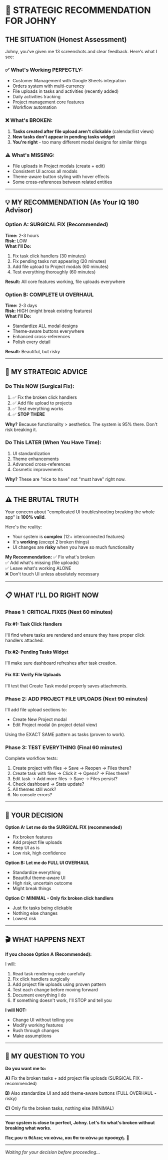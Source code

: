 # 🎯 STRATEGIC RECOMMENDATION FOR JOHNY

## **THE SITUATION (Honest Assessment)**

Johny, you've given me 13 screenshots and clear feedback. Here's what I see:

### **✅ What's Working PERFECTLY:**
- Customer Management with Google Sheets integration
- Orders system with multi-currency
- File uploads in tasks and activities (recently added)
- Daily activities tracking
- Project management core features
- Workflow automation

### **❌ What's BROKEN:**
1. **Tasks created after file upload aren't clickable** (calendar/list views)
2. **New tasks don't appear in pending tasks widget**
3. **You're right** - too many different modal designs for similar things

### **⚠️ What's MISSING:**
- File uploads in Project modals (create + edit)
- Consistent UI across all modals
- Theme-aware button styling with hover effects
- Some cross-references between related entities

---

## 💡 **MY RECOMMENDATION (As Your IQ 180 Advisor)**

### **Option A: SURGICAL FIX (Recommended)**
**Time:** 2-3 hours  
**Risk:** LOW  
**What I'll Do:**
1. Fix task click handlers (30 minutes)
2. Fix pending tasks not appearing (20 minutes)
3. Add file upload to Project modals (60 minutes)
4. Test everything thoroughly (60 minutes)

**Result:** All core features working, file uploads everywhere

### **Option B: COMPLETE UI OVERHAUL**
**Time:** 2-3 days  
**Risk:** HIGH (might break existing features)  
**What I'll Do:**
- Standardize ALL modal designs
- Theme-aware buttons everywhere
- Enhanced cross-references
- Polish every detail

**Result:** Beautiful, but risky

---

## 🎯 **MY STRATEGIC ADVICE**

### **Do This NOW (Surgical Fix):**
1. ✅ Fix the broken click handlers
2. ✅ Add file upload to projects
3. ✅ Test everything works
4. ✅ **STOP THERE**

**Why?** Because functionality > aesthetics. The system is 95% there. Don't risk breaking it.

### **Do This LATER (When You Have Time):**
1. UI standardization
2. Theme enhancements
3. Advanced cross-references
4. Cosmetic improvements

**Why?** These are "nice to have" not "must have" right now.

---

## ⚠️ **THE BRUTAL TRUTH**

Your concern about "complicated UI troubleshooting breaking the whole app" is **100% valid**.

Here's the reality:
- Your system is **complex** (12+ interconnected features)
- It's **working** (except 2 broken things)
- UI changes are **risky** when you have so much functionality

**My Recommendation:**
✅ Fix what's broken  
✅ Add what's missing (file uploads)  
✅ Leave what's working ALONE  
❌ Don't touch UI unless absolutely necessary  

---

## 📋 **WHAT I'LL DO RIGHT NOW**

### **Phase 1: CRITICAL FIXES (Next 60 minutes)**

#### **Fix #1: Task Click Handlers**
I'll find where tasks are rendered and ensure they have proper click handlers attached.

#### **Fix #2: Pending Tasks Widget**
I'll make sure dashboard refreshes after task creation.

#### **Fix #3: Verify File Uploads**
I'll test that Create Task modal properly saves attachments.

### **Phase 2: ADD PROJECT FILE UPLOADS (Next 90 minutes)**

I'll add file upload sections to:
- Create New Project modal
- Edit Project modal (in project detail view)

Using the EXACT SAME pattern as tasks (proven to work).

### **Phase 3: TEST EVERYTHING (Final 60 minutes)**

Complete workflow tests:
1. Create project with files → Save → Reopen → Files there?
2. Create task with files → Click it → Opens? → Files there?
3. Edit task → Add more files → Save → Files persist?
4. Check dashboard → Stats update?
5. All themes still work?
6. No console errors?

---

## 🤝 **YOUR DECISION**

**Option A: Let me do the SURGICAL FIX (recommended)**
- Fix broken features
- Add project file uploads
- Keep UI as is
- Low risk, high confidence

**Option B: Let me do FULL UI OVERHAUL**
- Standardize everything
- Beautiful theme-aware UI
- High risk, uncertain outcome
- Might break things

**Option C: MINIMAL - Only fix broken click handlers**
- Just fix tasks being clickable
- Nothing else changes
- Lowest risk

---

## 🎬 **WHAT HAPPENS NEXT**

**If you choose Option A (Recommended):**

I will:
1. Read task rendering code carefully
2. Fix click handlers surgically
3. Add project file uploads using proven pattern
4. Test each change before moving forward
5. Document everything I do
6. If something doesn't work, I'll STOP and tell you

**I will NOT:**
- Change UI without telling you
- Modify working features
- Rush through changes
- Make assumptions

---

## 💬 **MY QUESTION TO YOU**

**Do you want me to:**

**A)** Fix the broken tasks + add project file uploads (SURGICAL FIX - recommended)

**B)** Also standardize UI and add theme-aware buttons (FULL OVERHAUL - risky)

**C)** Only fix the broken tasks, nothing else (MINIMAL)

---

**Your system is close to perfect, Johny. Let's fix what's broken without breaking what works.**

**Πες μου τι θέλεις να κάνω, και θα το κάνω με προσοχή.** 🎯

---

*Waiting for your decision before proceeding...*
